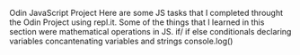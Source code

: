 Odin JavaScript Project
Here are some JS tasks that I completed throught the Odin Project using repl.it. 
  Some of the things that I learned in this section were
      mathematical operations in JS.
      if/ if else conditionals
      declaring variables
      concantenating variables and strings
      console.log()
      
      
      
